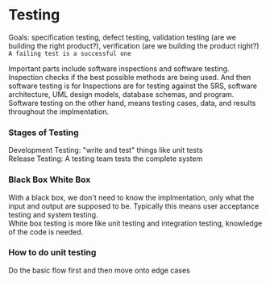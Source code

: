 # Testing
Goals: specification testing, defect testing, validation testing (are we building the right product?), verification (are we building the product right?)  
```A failing test is a successful one```  

Important parts include software inspections and software testing. Inspection checks if the best possible methods are being used. And then software testing is for 
Inspections are for testing against the SRS, software architecture, UML design models, database schemas, and program.  
Software testing on the other hand, means testing cases, data, and results throughout the implmentation.  

### Stages of Testing
Development Testing: "write and test" things like unit tests  
Release Testing: A testing team tests the complete system  

### Black Box White Box
With a black box, we don't need to know the implmentation, only what the input and output are supposed to be. Typically this means user acceptance testing and system testing.  
White box testing is more like unit testing and integration testing, knowledge of the code is needed. 

### How to do unit testing
Do the basic flow first and then move onto edge cases
